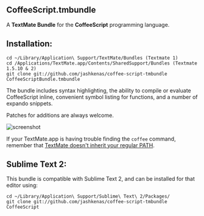 CoffeeScript.tmbundle
---------------------

A **TextMate Bundle** for the **CoffeeScript** programming language.
    
Installation:
-------------

    cd ~/Library/Application\ Support/TextMate/Bundles (Textmate 1)
    cd /Applications/TextMate.app/Contents/SharedSupport/Bundles (Textmate 1.5.10 & 2)
    git clone git://github.com/jashkenas/coffee-script-tmbundle CoffeeScriptBundle.tmbundle

The bundle includes syntax highlighting, the ability to compile or evaluate CoffeeScript inline, convenient symbol listing for functions, and a number of expando snippets.

Patches for additions are always welcome.

![screenshot](http://i.imgur.com/ob8GP.png)

If your TextMate.app is having trouble finding the `coffee` command, remember that [TextMate doesn't inherit your regular PATH](http://wiki.macromates.com/Troubleshooting/TextMateAndThePath). 

Sublime Text 2:
-------------

This bundle is compatible with Sublime Text 2, and can be installed for
that editor using:

    cd ~/Library/Application\ Support/Sublime\ Text\ 2/Packages/
    git clone git://github.com/jashkenas/coffee-script-tmbundle CoffeeScript


